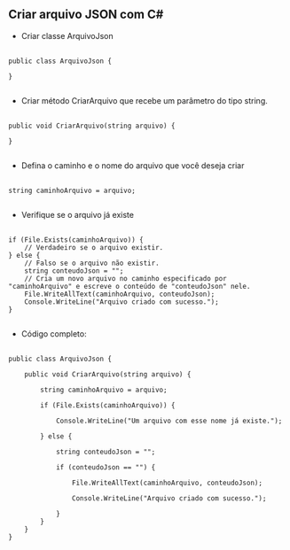 ## Criar arquivo JSON com C#
<ul><li>Criar classe ArquivoJson</li></ul>

<pre>
  <code>
public class ArquivoJson {

}
  </code>
</pre>

<ul><li>Criar método CriarArquivo que recebe um parâmetro do tipo string.</li></ul>

<pre>
  <code>
public void CriarArquivo(string arquivo) {

}
  </code>
</pre>

<ul><li>Defina o caminho e o nome do arquivo que você deseja criar</li></ul>

<pre>
  <code>
string caminhoArquivo = arquivo;
  </code>
</pre>

<ul><li>Verifique se o arquivo já existe</li></ul>

<pre>
  <code>
if (File.Exists(caminhoArquivo)) {
    // Verdadeiro se o arquivo existir.
} else {
    // Falso se o arquivo não existir.
    string conteudoJson = "";
    // Cria um novo arquivo no caminho especificado por "caminhoArquivo" e escreve o conteúdo de "conteudoJson" nele.
    File.WriteAllText(caminhoArquivo, conteudoJson);
    Console.WriteLine("Arquivo criado com sucesso.");
}
  </code>
</pre>

<ul><li>Código completo:</li></ul>

<pre>
  <code>
public class ArquivoJson {

    public void CriarArquivo(string arquivo) {
    
        string caminhoArquivo = arquivo;

        if (File.Exists(caminhoArquivo)) {
    
            Console.WriteLine("Um arquivo com esse nome já existe.");
            
        } else {
    
            string conteudoJson = "";
    
            if (conteudoJson == "") {
    
                File.WriteAllText(caminhoArquivo, conteudoJson);
    
                Console.WriteLine("Arquivo criado com sucesso.");
                
            }
        }
    }
}
  </code>
</pre>
